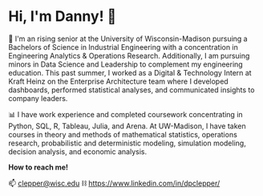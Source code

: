 # Hi, I'm Danny! 👋

🏫 I'm an rising senior at the University of Wisconsin-Madison pursuing a Bachelors of Science in Industrial Engineering with a concentration in Engineering Analytics & Operations Research. Additionally, I am pursuing minors in Data Science and Leadership to complement my engineering education. This past summer, I worked as a Digital & Technology Intern at Kraft Heinz on the Enterprise Architecture team where I developed dashboards, performed statistical analyses, and communicated insights to company leaders.

📊 I have work experience and completed coursework concentrating in Python, SQL, R, Tableau, Julia, and Arena. At UW-Madison, I have taken courses in theory and methods of mathematical statistics, operations research, probabilistic and deterministic modeling, simulation modeling, decision analysis, and economic analysis.

**How to reach me!**

📫 clepper@wisc.edu
⛓ https://www.linkedin.com/in/dpclepper/


<!--
**dpclepper/dpclepper** is a ✨ _special_ ✨ repository because its `README.md` (this file) appears on your GitHub profile.

